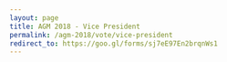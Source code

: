 ```yaml
---
layout: page
title: AGM 2018 - Vice President
permalink: /agm-2018/vote/vice-president
redirect_to: https://goo.gl/forms/sj7eE97En2brqnWs1
---
```

